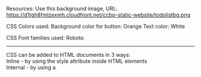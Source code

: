 Resources:
Use this background image,
URL: https://d1tgh8fmlzexmh.cloudfront.net/ccbp-static-website/todolistbg.png

CSS Colors used:
Background color for button: Orange
Text color: White

CSS Font families used: Roboto

---------------------------------------------------------------------------------------------------------

CSS can be added to HTML documents in 3 ways: <br />
Inline - by using the style attribute inside HTML elements <br /> 
Internal - by using a <style> element in the <head> section  <br />
External - by using a <link> element to link to an external CSS file <br />

The most common way to add CSS, is to keep the styles in external CSS files and I will be also following this.

---------------------------------------------------------------------------------------------------------

CSS selectors are used to "find" (or select) the HTML elements you want to style. 

We can divide CSS selectors into five categories: <br />
Simple selectors (select elements based on name, id, class)  <br />
Combinator selectors (select elements based on a specific relationship between them)  <br />
Pseudo-class selectors (select elements based on a certain state)  <br />
Pseudo-elements selectors (select and style a part of an element) <br />
Attribute selectors (select elements based on an attribute or attribute value)  <br />

CSS Simple Selector includes Element Selector, Id Selector, Class Selector, Universal Selector, Group Selector.

In specific we will be using Class Selector in the above web design.

Class-Selector: The class selector selects HTML elements with a specific class attribute.
To use class selector you must use ( . ) followed by class name in CSS. This rule will be applied to the 
HTML element with the class attribute “paragraph-class“  <br />

.paragraph-class {  <br />
    color:white;   <br />
    font-family: monospace;  <br />
    background-color: purple;  <br />
}   <br />

---------------------------------------------------------------------------------------------------------
